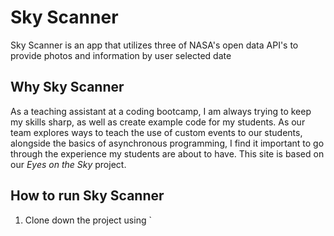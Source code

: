 # Sky Scanner

Sky Scanner is an app that utilizes three of NASA's open data API's to provide photos and information by user selected date

## Why Sky Scanner

As a teaching assistant at a coding bootcamp, I am always trying to keep my skills sharp, as well as create example code for my students. As our team explores ways to teach the use of custom events to our students, alongside the basics of asynchronous programming, I find it important to go through the experience my students are about to have.
This site is based on our *Eyes on the Sky* project.

## How to run Sky Scanner
1. Clone down the project using `

